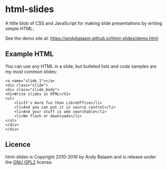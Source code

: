 # html-slides

A little blob of CSS and JavaScript for making slide presentations by writing simple HTML.

See the demo site at: https://andybalaam.github.io/html-slides/demo.html

## Example HTML

You can use any HTML in a slide, but bulleted lists and code samples are my most common slides:

```
<a name="slide_1"></a>
<div class="slide">
<div class="slide_body">
<h1>Write slides in HTML</h1>
<ul>
    <li>It's more fun than LibreOffice</li>
    <li>And you can put it in source control</li>
    <li>And your stuff is web searchable</li>
    <li>No flash or downloads</li>
</ul>
</div>
</div>
```

## Licence

html-slides is Copyright 2010-2016 by Andy Balaam and is release under the [GNU GPL2](LICENSE) license.
